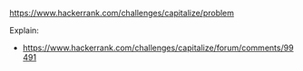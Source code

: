 https://www.hackerrank.com/challenges/capitalize/problem

Explain:
- https://www.hackerrank.com/challenges/capitalize/forum/comments/99491
